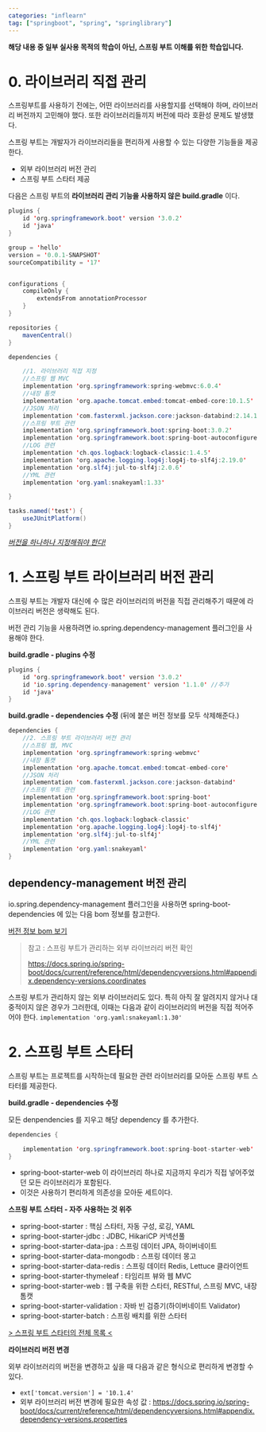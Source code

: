 ```yaml
---
categories: "inflearn"
tag: ["springboot", "spring", "springlibrary"]
---
```


<div class="notice--danger">
    <b>해당 내용 중 일부 실사용 목적의 학습이 아닌, 스프링 부트 이해를 위한 학습입니다.</b>
</div>

# 0. 라이브러리 직접 관리

스프링부트를 사용하기 전에는, 어떤 라이브러리를 사용할지를 선택해야 하며, 라이브러리 버전까지 고민해야 했다. 또한 라이브러리들끼지 버전에 따라 호환성 문제도 발생했다.

스프링 부트는 개발자가 라이브러리들을 편리하게 사용할 수 있는 다양한 기능들을 제공한다. 

- 외부 라이브러리 버전 관리 
- 스프링 부트 스타터 제공

다음은 스프링 부트의 **라이브러리 관리 기능을 사용하지 않은 build.gradle** 이다.

```java
plugins {
    id 'org.springframework.boot' version '3.0.2'
    id 'java'
}

group = 'hello'
version = '0.0.1-SNAPSHOT'
sourceCompatibility = '17'


configurations {
    compileOnly {
        extendsFrom annotationProcessor
    }
}

repositories {
    mavenCentral()
}

dependencies {

    //1. 라이브러리 직접 지정
    //스프링 웹 MVC
    implementation 'org.springframework:spring-webmvc:6.0.4'
    //내장 톰캣
    implementation 'org.apache.tomcat.embed:tomcat-embed-core:10.1.5'
    //JSON 처리
    implementation 'com.fasterxml.jackson.core:jackson-databind:2.14.1'
    //스프링 부트 관련
    implementation 'org.springframework.boot:spring-boot:3.0.2'
    implementation 'org.springframework.boot:spring-boot-autoconfigure:3.0.2'
    //LOG 관련
    implementation 'ch.qos.logback:logback-classic:1.4.5'
    implementation 'org.apache.logging.log4j:log4j-to-slf4j:2.19.0'
    implementation 'org.slf4j:jul-to-slf4j:2.0.6'
    //YML 관련
    implementation 'org.yaml:snakeyaml:1.33'

}

tasks.named('test') {
    useJUnitPlatform()
}

```

<u>*버전을 하나하나 지정해줘야 한다!*</u>



# 1. 스프링 부트 라이브러리 버전 관리

스프링 부트는 개발자 대신에 수 많은 라이브러리의 버전을 직접 관리해주기 때문에 라이브러리 버전은 생략해도 된다.

버전 관리 기능을 사용하려면 io.spring.dependency-management 플러그인을 사용해야 한다.

**build.gradle - plugins 수정**

```java
plugins {
    id 'org.springframework.boot' version '3.0.2'
    id 'io.spring.dependency-management' version '1.1.0' //추가
    id 'java'
}
```

**build.gradle - dependencies 수정** (뒤에 붙은 버전 정보를 모두 삭제해준다.)

```java
dependencies {
    //2. 스프링 부트 라이브러리 버전 관리
    //스프링 웹, MVC
    implementation 'org.springframework:spring-webmvc'
    //내장 톰캣
    implementation 'org.apache.tomcat.embed:tomcat-embed-core'
    //JSON 처리
    implementation 'com.fasterxml.jackson.core:jackson-databind'
    //스프링 부트 관련
    implementation 'org.springframework.boot:spring-boot'
    implementation 'org.springframework.boot:spring-boot-autoconfigure'
    //LOG 관련
    implementation 'ch.qos.logback:logback-classic'
    implementation 'org.apache.logging.log4j:log4j-to-slf4j'
    implementation 'org.slf4j:jul-to-slf4j'
    //YML 관련
    implementation 'org.yaml:snakeyaml'
}
```



## dependency-management 버전 관리

io.spring.dependency-management 플러그인을 사용하면 spring-boot-dependencies 에 있는 다음 bom 정보를 참고한다.

[버전 정보 bom  보기](https://github.com/spring-projects/spring-boot/blob/main/spring-boot-project/springboot-dependencies/build.gradle)

> 참고 : 스프링 부트가 관리하는 외부 라이브러리 버전 확인
>
> https://docs.spring.io/spring-boot/docs/current/reference/html/dependencyversions.html#appendix.dependency-versions.coordinates

스프링 부트가 관리하지 않는 외부 라이브러리도 있다. 특히 아직 잘 알려지지 않거나 대중적이지 않은 경우가 그러한데, 이때는 다음과 같이 라이브러리의 버전을 직접 적어주어야 한다. `implementation 'org.yaml:snakeyaml:1.30'`



# 2. 스프링 부트 스타터

스프링 부트는 프로젝트를 시작하는데 필요한 관련 라이브러리를 모아둔 스프링 부트 스타터를 제공한다.

**build.gradle - dependencies 수정**

모든 denpendencies 를 지우고 해당 dependency 를 추가한다.

```java
dependencies {

	implementation 'org.springframework.boot:spring-boot-starter-web'
}
```

- spring-boot-starter-web 이 라이브러리 하나로 지금까지 우리가 직접 넣어주었던 모든 라이브러리가 포함된다. 
- 이것은 사용하기 편리하게 의존성을 모아둔 세트이다.

**스프링 부트 스타터 - 자주 사용하는 것 위주**

- spring-boot-starter : 핵심 스타터, 자동 구성, 로깅, YAML 
- spring-boot-starter-jdbc : JDBC, HikariCP 커넥션풀 
- spring-boot-starter-data-jpa : 스프링 데이터 JPA, 하이버네이트 
- spring-boot-starter-data-mongodb : 스프링 데이터 몽고 
- spring-boot-starter-data-redis : 스프링 데이터 Redis, Lettuce 클라이언트 
- spring-boot-starter-thymeleaf : 타임리프 뷰와 웹 MVC
-  spring-boot-starter-web : 웹 구축을 위한 스타터, RESTful, 스프링 MVC, 내장 톰캣 
- spring-boot-starter-validation : 자바 빈 검증기(하이버네이트 Validator) 
- spring-boot-starter-batch : 스프링 배치를 위한 스타터

[> 스프링 부트 스타터의 전체 목록 <](https://docs.spring.io/spring-boot/docs/current/reference/html/using.html#using.buildsystems.starters)

**라이브러리 버전 변경**

외부 라이브러리의 버전을 변경하고 싶을 때 다음과 같은 형식으로 편리하게 변경할 수 있다. 

- `ext['tomcat.version'] = '10.1.4'`
- 외부 라이브러리 버전 변경에 필요한 속성 값 : https://docs.spring.io/spring-boot/docs/current/reference/html/dependencyversions.html#appendix.dependency-versions.properties

